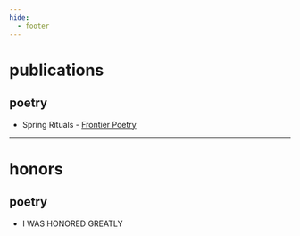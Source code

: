 ```yaml
---
hide:
  - footer
---
```


# publications

## poetry
- Spring Rituals - [Frontier Poetry](https://link) 

---

# honors

## poetry
- I WAS HONORED GREATLY 